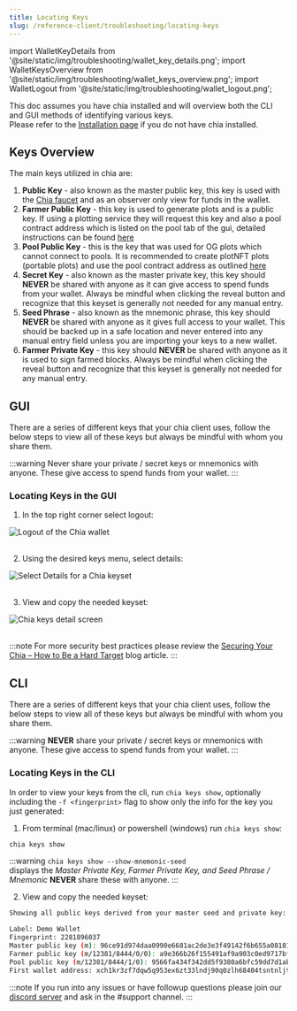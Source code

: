 ```yaml
---
title: Locating Keys
slug: /reference-client/troubleshooting/locating-keys
---
```


import WalletKeyDetails from '@site/static/img/troubleshooting/wallet_key_details.png';
import WalletKeysOverview from '@site/static/img/troubleshooting/wallet_keys_overview.png';
import WalletLogout from '@site/static/img/troubleshooting/wallet_logout.png';

This doc assumes you have chia installed and will overview both the CLI and GUI methods of identifying various keys.  
Please refer to the [Installation page](/reference-client/install-and-setup/installation) if you do not have chia installed.

## Keys Overview

The main keys utilized in chia are:

1. **Public Key** - also known as the master public key, this key is used with the [Chia faucet](https://faucet.chia.net/) and as an observer only view for funds in the wallet.
2. **Farmer Public Key** - this key is used to generate plots and is a public key. If using a plotting service they will request this key and also a pool contract address which is listed on the pool tab of the gui, detailed instructions can be found [here](/reference-client/plotting/plotting-how-to#pool-contract-address)
3. **Pool Public Key** - this is the key that was used for OG plots which cannot connect to pools. It is recommended to create plotNFT plots (portable plots) and use the pool contract address as outlined [here](/reference-client/plotting/plotting-how-to#pool-contract-address)
4. **Secret Key** - also known as the master private key, this key should **NEVER** be shared with anyone as it can give access to spend funds from your wallet. Always be mindful when clicking the reveal button and recognize that this keyset is generally not needed for any manual entry.
5. **Seed Phrase** - also known as the mnemonic phrase, this key should **NEVER** be shared with anyone as it gives full access to your wallet. This should be backed up in a safe location and never entered into any manual entry field unless you are importing your keys to a new wallet.
6. **Farmer Private Key** - this key should **NEVER** be shared with anyone as it is used to sign farmed blocks. Always be mindful when clicking the reveal button and recognize that this keyset is generally not needed for any manual entry.

## GUI

There are a series of different keys that your chia client uses, follow the below steps to view all of these keys but always be mindful with whom you share them.

:::warning
Never share your private / secret keys or mnemonics with anyone. These give access to spend funds from your wallet.
:::

### Locating Keys in the GUI

1. In the top right corner select logout:
<div style={{ textAlign: 'center' }}>
  <img src={WalletLogout} alt='Logout of the Chia wallet' />
</div>
<br />

2. Using the desired keys menu, select details:
<div style={{ textAlign: 'center' }}>
  <img src={WalletKeyDetails} alt='Select Details for a Chia keyset' />
</div>
<br />

3. View and copy the needed keyset:
<div style={{ textAlign: 'center' }}>
  <img src={WalletKeysOverview} alt='Chia keys detail screen' />
</div>
<br />

:::note
For more security best practices please review the [Securing Your Chia – How to Be a Hard Target](https://www.chia.net/2021/05/28/securing-your-chia-how-to-be-a-hard-target/) blog article.
:::

## CLI

There are a series of different keys that your chia client uses, follow the below steps to view all of these keys but always be mindful with whom you share them.

:::warning
**NEVER** share your private / secret keys or mnemonics with anyone. These give access to spend funds from your wallet.
:::

### Locating Keys in the CLI

In order to view your keys from the cli, run `chia keys show`, optionally including the `-f <fingerprint>` flag to show only the info for the key you just generated:

1. From terminal (mac/linux) or powershell (windows) run `chia keys show`:

```bash
chia keys show
```

:::warning
`chia keys show --show-mnemonic-seed`  
displays the _Master Private Key, Farmer Private Key, and Seed Phrase / Mnemonic_ **NEVER** share these with anyone.
:::

2. View and copy the needed keyset:

```bash
Showing all public keys derived from your master seed and private key:

Label: Demo Wallet
Fingerprint: 2281896037
Master public key (m): 96ce91d974daa0990e6681ac2de3e3f49142f6b655a081817832265c143e658a6e60a5dec856f292f45fe2d04c7856f6
Farmer public key (m/12381/8444/0/0): a9e366b26f155491af9a903c0ed9717bfd09a71cbe283eeda825128fd7c6b9ac60e1608f9f008adcfbf66e233d5b4ce8
Pool public key (m/12381/8444/1/0): 9566fa434f342dd5f9380a6bfc59dd7d1abd22869a425a8ca09cf27200eaa6aad5bc8fc00db90af832eb8028b0c6e3f0
First wallet address: xch1kr3zf7dqw5q953ex6zt33lndj90q0zlh68404tsntnljthnwqs2qvjmwrg
```

:::note
If you run into any issues or have followup questions please join our [discord server](https://discord.gg/chia) and ask in the #support channel.
:::

